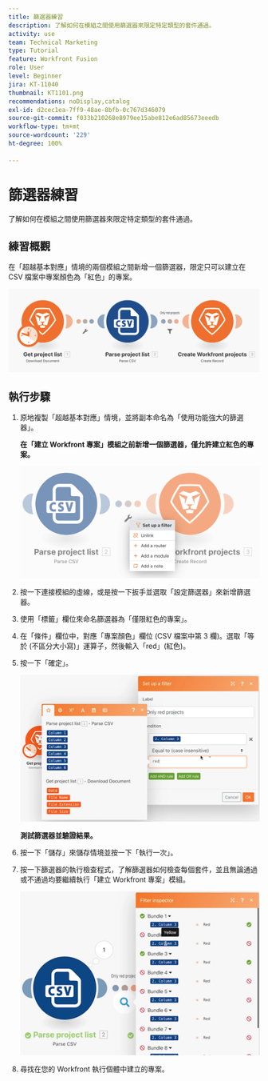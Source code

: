 ```yaml
---
title: 篩選器練習
description: 了解如何在模組之間使用篩選器來限定特定類型的套件通過。
activity: use
team: Technical Marketing
type: Tutorial
feature: Workfront Fusion
role: User
level: Beginner
jira: KT-11040
thumbnail: KT1101.png
recommendations: noDisplay,catalog
exl-id: d2cec1ea-7ff9-48ae-8bfb-0c767d346079
source-git-commit: f033b210268e8979ee15abe812e6ad85673eeedb
workflow-type: tm+mt
source-wordcount: '229'
ht-degree: 100%

---
```


# 篩選器練習

了解如何在模組之間使用篩選器來限定特定類型的套件通過。

## 練習概觀

在「超越基本對應」情境的兩個模組之間新增一個篩選器，限定只可以建立在 CSV 檔案中專案顏色為「紅色」的專案。

![篩選器影像 1](../12-exercises/assets/filters-walkthrough-1.png)

## 執行步驟

1. 原地複製「超越基本對應」情境，並將副本命名為「使用功能強大的篩選器」。

   **在「建立 Workfront 專案」模組之前新增一個篩選器，僅允許建立紅色的專案。**

   ![篩選器影像 2](../12-exercises/assets/filters-walkthrough-2.png)

1. 按一下連接模組的虛線，或是按一下扳手並選取「設定篩選器」來新增篩選器。
1. 使用「標籤」欄位來命名篩選器為「僅限紅色的專案」。
1. 在「條件」欄位中，對應「專案顏色」欄位 (CSV 檔案中第 3 欄)。選取「等於 (不區分大小寫)」運算子，然後輸入「red」(紅色)。
1. 按一下「確定」。

   ![篩選器影像 3](../12-exercises/assets/filters-walkthrough-3.png)

   **測試篩選器並驗證結果。**

1. 按一下「儲存」來儲存情境並按一下「執行一次」。
1. 按一下篩選器的執行檢查程式，了解篩選器如何檢查每個套件，並且無論通過或不通過均要繼續執行「建立 Workfront 專案」模組。

   ![篩選器影像 4](../12-exercises/assets/filters-walkthrough-4.png)

1. 尋找在您的 Workfront 執行個體中建立的專案。
